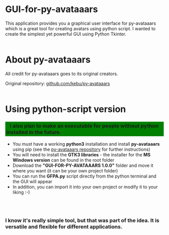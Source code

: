 # GUI-for-py-avataaars
This application provides you a graphical user interface for py-avataaars which is a great tool for creating avatars using python script. I wanted to create the simplest yet powerful GUI using Python Tkinter.
<br><br>

<h1>About py-avataaars</h1>

All credit for py-avataaars goes to its original creators.

Original repository: <a href="https://github.com/kebu/py-avataaars">github.com/kebu/py-avataaars</a>
<br><br>

<h1>Using python-script version</h1>

<b><h3 style="display: block; background-color: green; padding: 3px;">&nbsp;&nbsp;&nbsp;I also plan to make an executable for people without python installed in the future.</h3></b>

<ul>
<li>You must have a working <b>python3</b> installation and install <b>py-avataaars</b> using pip (see the <a href="https://github.com/kebu/py-avataaars">py-avataaars repository</a> for further instructions)</li>
<li>You will need to install the <b>GTK3 libraries</b> - the installer for the <b>MS Windows version</b> can be found in the root folder</li>
<li>Download the <b>"GUI-FOR-PY-AVATAAARS 1.0.0"</b> folder and move it where you want (it can be your own project folder)</li>
<li>You can run the <b>GFPA.py</b> script directly from the python terminal and the GUI will appear</li>
<li>In addition, you can import it into your own project or modify it to your liking :-)</li>
</ul>
<br><br>

<h3>I know it's really simple tool, but that was part of the idea. It is versatile and flexible for different applications.</h3>